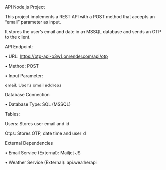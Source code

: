API Node.js Project

This project implements a REST API with a POST method that accepts an “email” parameter as input. 

It stores the user’s email and date in an MSSQL database and sends an OTP to the client.

API Endpoint:

•	URL: https://otp-api-o3w1.onrender.com/api/otp

•	Method: POST

•	Input Parameter:

email: User’s email address

Database Connection

•	Database Type: SQL (MSSQL)

Tables:

Users: Stores user email and id 

Otps: Stores OTP, date time and user id

External Dependencies

•	Email Service (External): Mailjet JS

•	Weather Service (External): api.weatherapi

